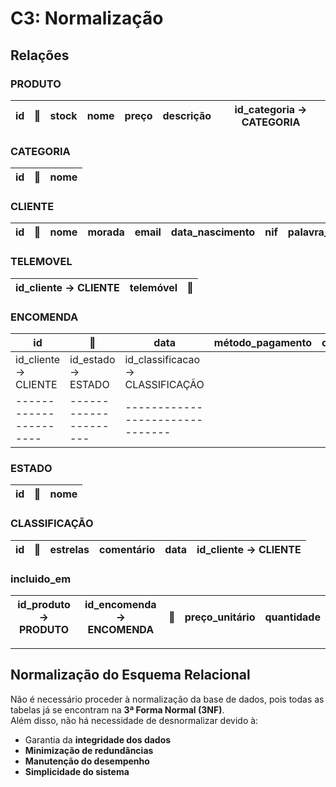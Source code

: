 # C3: Normalização

## Relações

### PRODUTO
| id | ‖ | stock | nome | preço | descrição | id_categoria → CATEGORIA |
|----|----|-------|------|--------|-------------|--------------------------|

### CATEGORIA
| id | ‖ | nome |
|----|----|------|

### CLIENTE
| id | ‖ | nome | morada | email | data_nascimento | nif | palavra_passe | {telemóvel} |
|----|----|------|--------|-------|------------------|-----|----------------|--------------|

### TELEMOVEL
| id_cliente → CLIENTE | telemóvel | ‖ |
|----------------------|-----------|----|

### ENCOMENDA
| id | ‖ | data | método_pagamento | observação | valor_total |
|----|----|------|------------------|-------------|--------------|
| id_cliente → CLIENTE | id_estado → ESTADO | id_classificacao → CLASSIFICAÇÃO |
|----------------------|---------------------|-------------------------------|

### ESTADO
| id | ‖ | nome |
|----|----|------|

### CLASSIFICAÇÃO
| id | ‖ | estrelas | comentário | data | id_cliente → CLIENTE |
|----|----|----------|-------------|------|-----------------------|

### incluido_em
| id_produto → PRODUTO | id_encomenda → ENCOMENDA | ‖ | preço_unitário | quantidade |
|----------------------|--------------------------|----|----------------|------------|


---

## Normalização do Esquema Relacional

Não é necessário proceder à normalização da base de dados, pois todas as tabelas já se encontram na **3ª Forma Normal (3NF)**.  
Além disso, não há necessidade de desnormalizar devido à:

- Garantia da **integridade dos dados**  
- **Minimização de redundâncias**  
- **Manutenção do desempenho**  
- **Simplicidade do sistema**
